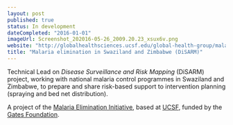 ```yaml
---
layout: post
published: true
status: In development
dateCompleted: "2016-01-01"
imageUrl: Screenshot_202016-05-26_2009.20.23_xsux6v.png
website: "http://globalhealthsciences.ucsf.edu/global-health-group/malaria-elimination-initiative"
title: "Malaria elimination in Swaziland and Zimbabwe (DiSARM)"
---
```


Technical Lead on _Disease Surveillance and Risk Mapping_ (DiSARM) project, working with national malaria control programmes in Swaziland and Zimbabwe, to prepare and share risk-based support to intervention planning (spraying and bed net distribution).

A project of the [Malaria Elimination Initiative](http://globalhealthsciences.ucsf.edu/global-health-group/malaria-elimination-initiative), based at [UCSF](https://www.ucsf.edu/), funded by the [Gates Foundation](http://www.gatesfoundation.org/).